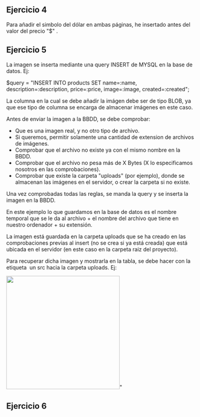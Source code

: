 ## Ejercicio 4

Para añadir el simbolo del dólar en ambas páginas, he insertado antes del valor del precio "\$" .

## Ejercicio 5

La imagen se inserta mediante una query INSERT de MYSQL en la base de datos. Ej:

$query = "INSERT INTO products SET name=:name, description=:description, price=:price, image=:image, created=:created";

La columna en la cual se debe añadir la imágen debe ser de tipo BLOB, ya que ese tipo de columna se encarga de almacenar imágenes en este caso.

Antes de enviar la imagen a la BBDD, se debe comprobar:
- Que es una imagen real, y no otro tipo de archivo.
- Si queremos, permitir solamente una cantidad de extension de archivos de imágenes.
- Comprobar que el archivo no existe ya con el mismo nombre en la BBDD.
- Comprobar que el archivo no pesa más de X Bytes (X lo especificamos nosotros en las comprobaciones).
- Comprobar que existe la carpeta "uploads" (por ejemplo), donde se almacenan las imágenes en el servidor, o crear la carpeta si no existe.

Una vez comprobadas todas las reglas, se manda la query y se inserta la imagen en la BBDD.

En este ejemplo lo que guardamos en la base de datos es el nombre temporal que se le da 
al archivo + el nombre del archivo que tiene en nuestro ordenador + su extensión.

La imagen está guardada en la carpeta uploads que se ha creado en las comprobaciones previas al insert (no se crea si ya está creada) que está ubicada en el servidor (en este caso en la carpeta raiz del proyecto).

Para recuperar dicha imagen y mostrarla en la tabla, se debe hacer con la etiqueta <img> un src hacia la carpeta uploads. Ej:

<img src='uploads/{$image}' style='width:300px;'/>"

## Ejercicio 6